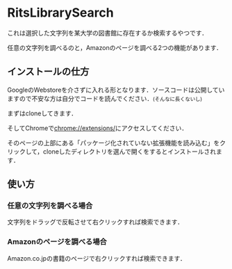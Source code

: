 
# RitsLibrarySearch
これは選択した文字列を某大学の図書館に存在するか検索するやつです．

任意の文字列を調べるのと，Amazonのページを調べる2つの機能があります．


## インストールの仕方
GoogleのWebstoreを介さずに入れる形となります．ソースコードは公開していますので不安な方は自分でコードを読んでください．<small>(そんなに長くないし)</small>

まずはcloneしてきます．

そしてChromeで[chrome://extensions/](chrome://extensions/)にアクセスしてください．

そのページの上部にある「パッケージ化されていない拡張機能を読み込む」をクリックして，cloneしたディレクトリを選んで開くをするとインストールされます．


## 使い方
### 任意の文字列を調べる場合
文字列をドラッグで反転させて右クリックすれば検索できます．
### Amazonのページを調べる場合
Amazon.co.jpの書籍のページで右クリックすれば検索できます．


